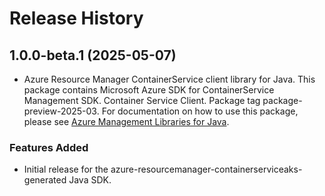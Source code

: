 # Release History

## 1.0.0-beta.1 (2025-05-07)

- Azure Resource Manager ContainerService client library for Java. This package contains Microsoft Azure SDK for ContainerService Management SDK. Container Service Client. Package tag package-preview-2025-03. For documentation on how to use this package, please see [Azure Management Libraries for Java](https://aka.ms/azsdk/java/mgmt).
### Features Added

- Initial release for the azure-resourcemanager-containerserviceaks-generated Java SDK.
